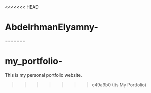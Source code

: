 <<<<<<< HEAD
# AbdelrhmanElyamny-
=======
# my_portfolio-
This is my personal portfolio website.
>>>>>>> c49a9b0 (Its My Portfolio)
